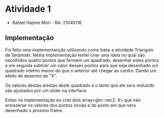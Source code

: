 # Atividade 1

- Rafael Hajime Mori - RA: 21045116

## Implementação

Foi feito uma implementanção utilizando como base a atividade Triangulo de Serpinski. Nesta implementação tentei criar uma ideia no qual são escolhidos quatro pontos que formem um quadrado, desenhar estes pontos e em seguida subtrair um valor desses pontos para que seja desenhado um  quadrado interno menor do que o anterior até chegar ao centro. Dando um efeito de desenho de "X". 

Os valores destas arestas deste quadrado e o tanto que ele sera reduzido são ajustados por um slider na interface. 

Entao na implementação eu criei dois array<glm::vec2, 4> que irão armazenar os valores dos pontos inicias e do ponto em que sera desenhado o proximo frame. 




